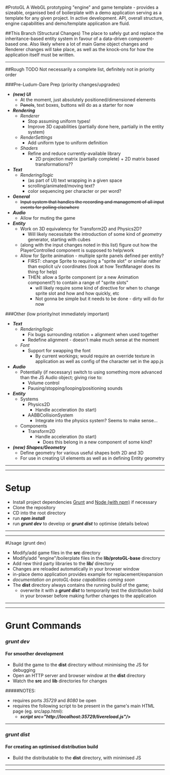 #ProtoGL
A WebGL prototyping "engine" and game template - provides a sizeable, organised bed of boilerplate with a demo application serving as a template for any given project.
In active development. API, overall structure, engine capabilities and demo/template application are fluid.

##This Branch (Structural Changes)
The place to safely gut and replace the inheritance-based entity system in favour of a data-driven component-based one.
Also likely where a lot of main Game object changes and Renderer changes will take place, as well as the knock-ons for how the application itself must be written.

----

##Rough TODO
Not necessarily a complete list, definitely not in priority order

###Pre-Ludum-Dare Prep (priority changes/upgrades)
- ***(new) UI***
    - At the moment, just absolutely positioned/dimensioned elements
    - ~~Panels~~, text boxes, buttons will do as a starter for now
- ***Rendering***
    - *Renderer*
        - Stop assuming uniform types!
        - Improve 3D capabilities (partially done here, partially in the entity system)
    - *RenderSettings*
        - Add uniform type to uniform definition
    - *Shaders*
        - Refine and reduce currently-available library
            - 2D projection matrix (partially complete) + 2D matrix based transformations??
- ***Text***
    - *Rendering/logic*
        - (as part of UI) text wrapping in a given space
        - scrolling/animated/moving text?
        - color sequencing per character or per word?
- ***General***
    - ~~Input system that handles the recording and management of all input events for polling elsewhere~~
- ***Audio***
    - Allow for muting the game
- ***Entity***
    - Work on 3D equivalency for Transform2D and Physics2D?
        - Will likely necessitate the introduction of some kind of *geometry* generator, starting with cubes
    - (along with the input changes noted in this list) figure out how the PlayerControlled component is supposed to help/work
    - Allow for Sprite animation - multiple sprite panels defined per entity?
        - FIRST: change Sprite to requiring a "sprite slot" or similar rather than explicit u/v coordinates (look at how TextManager does its thing for help)
        - THEN: allow a Sprite component (or a new Animation component?) to contain a range of "sprite slots"
            - will likely require some kind of directive for when to change sprite slot and how and how quickly, etc
            - Not gonna be simple but it needs to be done - dirty will do for now

###Other (low priority/not immediately important)
- ***Text***
    - *Rendering/logic*
        - Fix bugs surrounding rotation + alignment when used together
        - Redefine alignment - doesn't make much sense at the moment
    - *Font*
        - Support for swapping the font
            - By current workings; would require an override texture in application as well as config of the character set in the app.js
- ***Audio***
    - Potentially (if necessary) switch to using something more advanced than the JS Audio object; giving rise to:
        - Volume control
        - Pausing/stopping/looping/positioning sounds
- ***Entity***
    - Systems
        - Physics2D
            - Handle acceleration (to start)
        - AABBCollisionSystem
            - Integrate into the physics system? Seems to make sense...
    - Components
        - Transform2D
            - Handle acceleration (to start)
                - Does this belong in a new component of some kind?
- ***(new) Shapes/Geometry***
    - Define geometry for various useful shapes both 2D and 3D
    - For use in creating UI elements as well as in defining Entity geometry

----
----

# Setup
- Install project dependencies [Grunt](http://gruntjs.com/) and [Node (with npm)](https://nodejs.org) if necessary
- Clone the repository
- CD into the root directory
- run ***npm install***
- run ***grunt dev*** to develop or ***grunt dist*** to optimise (details below)

----
----

#Usage (grunt dev)
- Modify/add game files in the **src** directory
- Modify/add "engine"/boilerplate files in the **lib/protoGL-base** directory
- Add new third party libraries to the **lib/** directory
- Changes are reloaded automatically in your browser window
- in-place demo application provides example for replacement/expansion
- *documentation on protoGL-base capabilities coming soon*
- The **dist** directory always contains the running build of the game;
    - overwrite it with a ***grunt dist*** to temporarily test the distribution build in your browser before making further changes to the application

----
----

# Grunt Commands
### *grunt dev*
#### For smoother development
- Build the game to the **dist** directory without minimising the JS for debugging
- Open an HTTP server and browser window at the **dist** directory
- Watch the **src** and **lib** directories for changes

#####NOTES:
- requires ports *35729* and *8080* be open
- requires the following script to be present in the game's main HTML page (eg. src/app.html):
    - ***script src="http://localhost:35729/livereload.js"/>***

----

### *grunt dist*
#### For creating an optimised distribution build
- Build the distributable to the **dist** directory, with minimised JS

----
----
